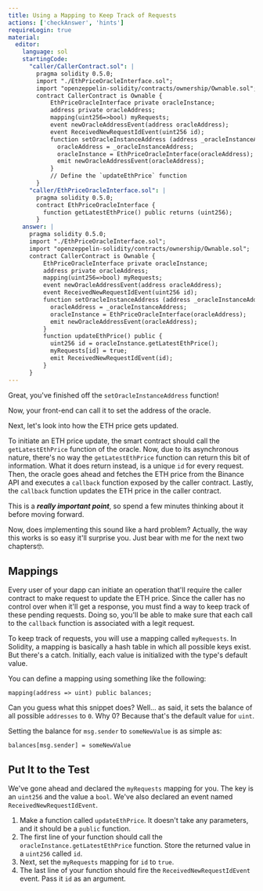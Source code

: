 ```yaml
---
title: Using a Mapping to Keep Track of Requests
actions: ['checkAnswer', 'hints']
requireLogin: true
material:
  editor:
    language: sol
    startingCode:
      "caller/CallerContract.sol": |
        pragma solidity 0.5.0;
        import "./EthPriceOracleInterface.sol";
        import "openzeppelin-solidity/contracts/ownership/Ownable.sol";
        contract CallerContract is Ownable {
            EthPriceOracleInterface private oracleInstance;
            address private oracleAddress;
            mapping(uint256=>bool) myRequests;
            event newOracleAddressEvent(address oracleAddress);
            event ReceivedNewRequestIdEvent(uint256 id);
            function setOracleInstanceAddress (address _oracleInstanceAddress) public onlyOwner {
              oracleAddress = _oracleInstanceAddress;
              oracleInstance = EthPriceOracleInterface(oracleAddress);
              emit newOracleAddressEvent(oracleAddress);
            }
            // Define the `updateEthPrice` function
        }
      "caller/EthPriceOracleInterface.sol": |
        pragma solidity 0.5.0;
        contract EthPriceOracleInterface {
          function getLatestEthPrice() public returns (uint256);
        }
    answer: |
      pragma solidity 0.5.0;
      import "./EthPriceOracleInterface.sol";
      import "openzeppelin-solidity/contracts/ownership/Ownable.sol";
      contract CallerContract is Ownable {
          EthPriceOracleInterface private oracleInstance;
          address private oracleAddress;
          mapping(uint256=>bool) myRequests;
          event newOracleAddressEvent(address oracleAddress);
          event ReceivedNewRequestIdEvent(uint256 id);
          function setOracleInstanceAddress (address _oracleInstanceAddress) public onlyOwner {
            oracleAddress = _oracleInstanceAddress;
            oracleInstance = EthPriceOracleInterface(oracleAddress);
            emit newOracleAddressEvent(oracleAddress);
          }
          function updateEthPrice() public {
            uint256 id = oracleInstance.getLatestEthPrice();
            myRequests[id] = true;
            emit ReceivedNewRequestIdEvent(id);
          }
      }
---
```


Great, you've finished off the `setOracleInstanceAddress` function!

Now, your front-end can call it to set the address of the oracle.

Next, let's look into how the ETH price gets updated.

To initiate an ETH price update, the smart contract should call the `getLatestEthPrice` function of the oracle. Now, due to its asynchronous nature, there's no way the `getLatestEthPrice` function can return this bit of information. What it does return instead, is a unique `id` for every request. Then, the oracle goes ahead and fetches the ETH price from the Binance API and executes a `callback` function exposed by the caller contract. Lastly, the `callback` function updates the ETH price in the caller contract.

This is a **_really important point_**, so spend a few minutes thinking about it before moving forward.

Now, does implementing this sound like a hard problem? Actually, the way this works is so easy it'll surprise you. Just bear with me for the next two chapters🤓.

## Mappings

Every user of your dapp can initiate an operation that'll require the caller contract to make request to update the ETH price. Since the caller has no control over when it'll get a response, you must find a way to keep track of these pending requests. Doing so, you'll be able to make sure that each call to the `callback` function is associated with a legit request.

To keep track of requests, you will use a mapping called `myRequests`. In Solidity, a mapping is basically a hash table in which all possible keys exist. But there's a catch. Initially, each value is initialized with the type's default value.

You can define a mapping using something like the following:

```solidity
mapping(address => uint) public balances;
```

Can you guess what this snippet does? Well... as said, it sets the balance of all possible `addresses` to `0`. Why 0? Because that's the default value for `uint`.

Setting the balance for `msg.sender` to `someNewValue` is as simple as:

```solidity
balances[msg.sender] = someNewValue
```

## Put It to the Test

We've gone ahead and declared the `myRequests` mapping for you. The key is an `uint256` and the value a `bool`. We've also declared an event named `ReceivedNewRequestIdEvent`.

1. Make a function called `updateEthPrice`. It doesn't take any parameters, and it should be  a `public` function.
2. The first line of your function should call the `oracleInstance.getLatestEthPrice` function. Store the returned value in a `uint256` called `id`.
3. Next, set the `myRequests` mapping for `id` to `true`.
4. The last line of your function should fire the `ReceivedNewRequestIdEvent` event. Pass it `id` as an argument.